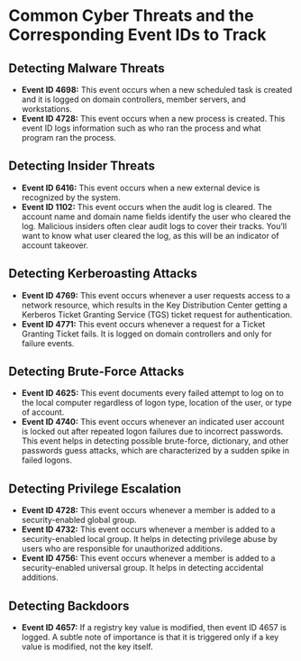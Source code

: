 # Common Cyber Threats and the Corresponding Event IDs to Track

## Detecting Malware Threats
- **Event ID 4698:** This event occurs when a new scheduled task is created and it is logged on domain controllers, member servers, and workstations.
- **Event ID 4728:**  This event occurs when a new process is created. This event ID logs information such as who ran the process and what program ran the process.

## Detecting Insider Threats
- **Event ID 6416:** This event occurs when a new external device is recognized by the system.
- **Event ID 1102:** This event occurs when the audit log is cleared. The account name and domain name fields identify the user who cleared the log. Malicious insiders often clear audit logs to cover their tracks. You’ll want to know what user cleared the log, as this will be an indicator of account takeover.

## Detecting Kerberoasting Attacks
- **Event ID 4769:** This event occurs whenever a user requests access to a network resource, which results in the Key Distribution Center getting a Kerberos Ticket Granting Service (TGS) ticket request for authentication.
- **Event ID 4771:** This event occurs whenever a request for a Ticket Granting Ticket fails. It is logged on domain controllers and only for failure events.

## Detecting Brute-Force Attacks
- **Event ID 4625:** This event documents every failed attempt to log on to the local computer regardless of logon type, location of the user, or type of account.
- **Event ID 4740:** This event occurs whenever an indicated user account is locked out after repeated logon failures due to incorrect passwords. This event helps in detecting possible brute-force, dictionary, and other passwords guess attacks, which are characterized by a sudden spike in failed logons.

## Detecting Privilege Escalation
- **Event ID 4728:** This event occurs whenever a member is added to a security-enabled global group.
- **Event ID 4732:** This event occurs whenever a member is added to a security-enabled local group. It helps in detecting privilege abuse by users who are responsible for unauthorized additions.
- **Event ID 4756:** This event occurs whenever a member is added to a security-enabled universal group. It helps in detecting accidental additions.

## Detecting Backdoors
- **Event ID 4657:** If a registry key value is modified, then event ID 4657 is logged. A subtle note of importance is that it is triggered only if a key value is modified, not the key itself.




